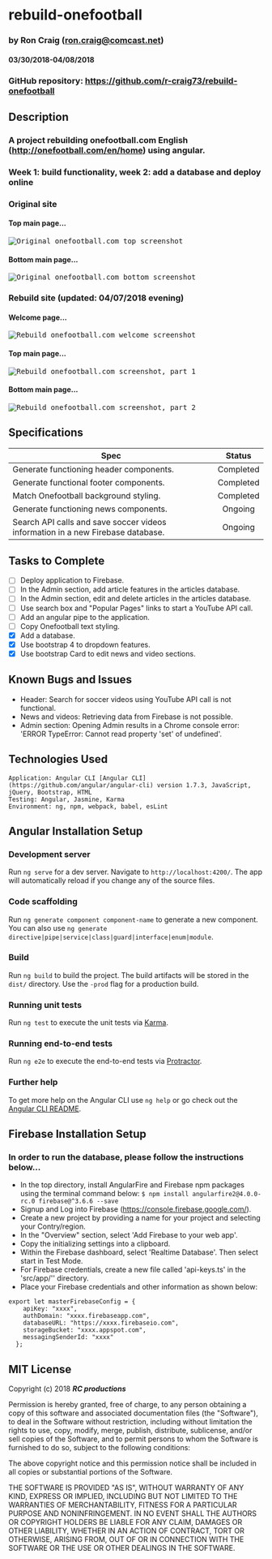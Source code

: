 # rebuild-onefootball

### by Ron Craig (ron.craig@comcast.net)
#### 03/30/2018-04/08/2018

### GitHub repository: https://github.com/r-craig73/rebuild-onefootball

## Description
### A project rebuilding onefootball.com English (http://onefootball.com/en/home) using angular.
### Week 1: build functionality, week 2: add a database and deploy online

### Original site
#### Top main page...
<kbd><img src="./src/assets/Onefootball-sc01.png" alt="Original onefootball.com  top screenshot"></kbd>
#### Bottom main page...
<kbd><img src="./src/assets/Onefootball-sc02.png" alt="Original onefootball.com  bottom screenshot"></kbd>

### Rebuild site (updated: 04/07/2018 evening)
#### Welcome page...
<kbd><img src="./src/assets/Onefootball-rebuild-welcome.png" alt="Rebuild onefootball.com welcome screenshot"></kbd>

#### Top main page...
<kbd><img src="./src/assets/Onefootball-rebuild-sc01.png" alt="Rebuild onefootball.com screenshot, part 1"></kbd>

#### Bottom main page...
<kbd><img src="./src/assets/Onefootball-rebuild-sc02.png" alt="Rebuild onefootball.com screenshot, part 2"></kbd>

## Specifications

| Spec   | Status   |
|--------|:-------: |
| Generate functioning header <app-app-head></app-app-head> components. | Completed |
| Generate functional footer <app-footer></app-footer> components. | Completed |
| Match Onefootball background styling. | Completed |
| Generate functioning news <app-news></app-news> components. | Ongoing |
| Search API calls and save soccer videos information in a new Firebase database. | Ongoing |

## Tasks to Complete
- [ ] Deploy application to Firebase.
- [ ] In the Admin section, add article features in the articles database.
- [ ] In the Admin section, edit and delete articles in the articles database.
- [ ] Use search box and "Popular Pages" links to start a YouTube API call.
- [ ] Add an angular pipe to the application.
- [ ] Copy Onefootball text styling.
- [x] Add a database.
- [x] Use bootstrap 4 to dropdown features.
- [x] Use bootstrap Card to edit news and video sections.

## Known Bugs and Issues
* Header: Search for soccer videos using YouTube API call is not functional.
* News and videos: Retrieving data from Firebase is not possible.
* Admin section: Opening Admin results in a Chrome console error: 'ERROR TypeError: Cannot read property 'set' of undefined'.

## Technologies Used
```
Application: Angular CLI [Angular CLI] (https://github.com/angular/angular-cli) version 1.7.3, JavaScript, jQuery, Bootstrap, HTML
Testing: Angular, Jasmine, Karma
Environment: ng, npm, webpack, babel, esLint
```

## Angular Installation Setup

### Development server

Run `ng serve` for a dev server. Navigate to `http://localhost:4200/`. The app will automatically reload if you change any of the source files.

### Code scaffolding

Run `ng generate component component-name` to generate a new component. You can also use `ng generate directive|pipe|service|class|guard|interface|enum|module`.

### Build

Run `ng build` to build the project. The build artifacts will be stored in the `dist/` directory. Use the `-prod` flag for a production build.

### Running unit tests

Run `ng test` to execute the unit tests via [Karma](https://karma-runner.github.io).

### Running end-to-end tests

Run `ng e2e` to execute the end-to-end tests via [Protractor](http://www.protractortest.org/).

### Further help

To get more help on the Angular CLI use `ng help` or go check out the [Angular CLI README](https://github.com/angular/angular-cli/blob/master/README.md).

## Firebase Installation Setup
### In order to run the database, please follow the instructions below...
* In the top directory, install AngularFire and Firebase npm packages using the terminal command below:
`$ npm install angularfire2@4.0.0-rc.0 firebase@^3.6.6 --save`
* Signup and Log into Firebase (https://console.firebase.google.com/).
* Create a new project by providing a name for your project and selecting your Contry/region.
* In the "Overview" section, select 'Add Firebase to your web app'.
* Copy the initializing settings into a clipboard.
* Within the Firebase dashboard, select 'Realtime Database'.  Then select start in Test Mode.
* For Firebase credentials, create a new file called 'api-keys.ts' in the 'src/app/'' directory.
* Place your Firebase credentials and other information as shown below:
```
export let masterFirebaseConfig = {
    apiKey: "xxxx",
    authDomain: "xxxx.firebaseapp.com",
    databaseURL: "https://xxxx.firebaseio.com",
    storageBucket: "xxxx.appspot.com",
    messagingSenderId: "xxxx"
  };
```

MIT License
-----------

Copyright (c) 2018 **_RC productions_**

Permission is hereby granted, free of charge, to any person obtaining a copy of this software and associated documentation files (the "Software"), to deal in the Software without restriction, including without limitation the rights to use, copy, modify, merge, publish, distribute, sublicense, and/or sell copies of the Software, and to permit persons to whom the Software is furnished to do so, subject to the following conditions:

The above copyright notice and this permission notice shall be included in all copies or substantial portions of the Software.

THE SOFTWARE IS PROVIDED "AS IS", WITHOUT WARRANTY OF ANY KIND, EXPRESS OR
IMPLIED, INCLUDING BUT NOT LIMITED TO THE WARRANTIES OF MERCHANTABILITY,
FITNESS FOR A PARTICULAR PURPOSE AND NONINFRINGEMENT. IN NO EVENT SHALL THE AUTHORS OR COPYRIGHT HOLDERS BE LIABLE FOR ANY CLAIM, DAMAGES OR OTHER
LIABILITY, WHETHER IN AN ACTION OF CONTRACT, TORT OR OTHERWISE, ARISING FROM, OUT OF OR IN CONNECTION WITH THE SOFTWARE OR THE USE OR OTHER DEALINGS IN THE SOFTWARE.
